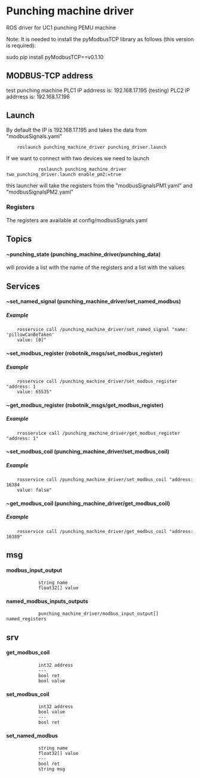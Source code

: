 # Punching machine driver

ROS driver for UC1 punching PEMU machine 

Note:
It is needed to install the pyModbusTCP library as follows (this version is required):

sudo pip install pyModbusTCP==v0.1.10

## MODBUS-TCP address

test punching machine
PLC1      IP addrress is: 192.168.17.195 (testing)
PLC2      IP addrress is: 192.168.17.196

## Launch
By default the IP is 192.168.17.195 and takes the data from "modbusSignals.yaml"

        roslaunch punching_machine_driver punching_driver.launch

If we want to connect with two devices we need to launch

                roslaunch punching_machine_driver two_punching_driver.launch enable_pm2:=true
this launcher will take the registers from the "modbusSignalsPM1.yaml" and "modbusSignalsPM2.yaml"


### Registers

The registers are available at config/modbusSignals.yaml


## Topics

#### ~punching_state (punching_machine_driver/punching_data)
will provide a list with the name of the registers and a list with the values



## Services

#### ~set_named_signal (punching_machine_driver/set_named_modbus)
##### Example
        rosservice call /punching_machine_driver/set_named_signal "name: 'pillowCanBeTaken'
        value: [0]" 

#### ~set_modbus_register (robotnik_msgs/set_modbus_register)
##### Example
        rosservice call /punching_machine_driver/set_modbus_register "address: 1    
        value: 65535" 

#### ~get_modbus_register (robotnik_msgs/get_modbus_register)
##### Example
        rrosservice call /punching_machine_driver/get_modbus_register "address: 1"
 
#### ~set_modbus_coil (punching_machine_driver/set_modbus_coil)
##### Example
        rosservice call /punching_machine_driver/set_modbus_coil "address: 16384
        value: false" 

#### ~get_modbus_coil (punching_machine_driver/get_modbus_coil)
##### Example
        rosservice call /punching_machine_driver/get_modbus_coil "address: 16389"

## msg

#### modbus_input_output
                string name
                float32[] value

#### named_modbus_inputs_outputs
                punching_machine_driver/modbus_input_output[] named_registers

## srv

#### get_modbus_coil
                int32 address
                ---
                bool ret 
                bool value

#### set_modbus_coil
                int32 address
                bool value
                ---
                bool ret 

#### set_named_modbus
                string name
                float32[] value
                ---
                bool ret
                string msg
